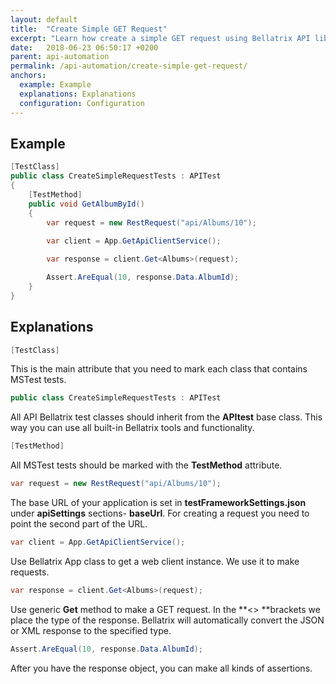 ```yaml
---
layout: default
title:  "Create Simple GET Request"
excerpt: "Learn how create a simple GET request using Bellatrix API library."
date:   2018-06-23 06:50:17 +0200
parent: api-automation
permalink: /api-automation/create-simple-get-request/
anchors:
  example: Example
  explanations: Explanations
  configuration: Configuration
---
```

Example
-------
```csharp
[TestClass]
public class CreateSimpleRequestTests : APITest
{
    [TestMethod]
    public void GetAlbumById()
    {
        var request = new RestRequest("api/Albums/10");
        
        var client = App.GetApiClientService();

        var response = client.Get<Albums>(request);

        Assert.AreEqual(10, response.Data.AlbumId);
    }
}
```

Explanations
------------
```csharp
[TestClass]
```
This is the main attribute that you need to mark each class that contains MSTest tests.
```csharp
public class CreateSimpleRequestTests : APITest
```
All API Bellatrix test classes should inherit from the **APItest** base class. This way you can use all built-in Bellatrix tools and functionality.
```csharp
[TestMethod]
```
All MSTest tests should be marked with the **TestMethod** attribute.
```csharp
var request = new RestRequest("api/Albums/10");
```
The base URL of your application is set in **testFrameworkSettings.json** under **apiSettings** sections- **baseUrl**. For creating a request you need to point the second part of the URL.
```csharp
var client = App.GetApiClientService();
```
Use Bellatrix App class to get a web client instance. We use it to make requests.
```csharp
var response = client.Get<Albums>(request);
```
Use generic **Get** method to make a GET request. In the **<> **brackets we place the type of the response. Bellatrix will automatically convert the JSON or XML response to the specified type.
```csharp
Assert.AreEqual(10, response.Data.AlbumId);
```
After you have the response object, you can make all kinds of assertions.